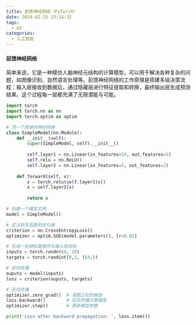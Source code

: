 ```yaml
---
title: 前馈神经网络（PyTorch）
date: 2024-02-25 23:14:32
tags:
  - AI
categories:
  - 人工智能
---
```


#### 前馈神经网络

简单来说，它是一种模仿人脑神经元结构的计算模型，可以用于解决各种复杂的问题，如图像识别、自然语言处理等。前馈神经网络的工作原理是搭建多级决策流程：输入层接收到数据后，通过隐藏层进行特征提取和转换，最终输出层生成预测结果。这个过程每一层都充满了无限潜能与可能。
<!-- more -->

```python
import torch
import torch.nn as nn
import torch.optim as optim

# 顶一个简单的神经网络
class SimpleModel(nn.Module):
    def __init__(self):
        super(SimpleModel, self).__init__()
        
        self.layer1 = nn.Linear(in_features=10, out_features=5)
        self.relu = nn.ReLU()
        self.layer2 = nn.Linear(in_features=5, out_features=2)
        
    def forward(self, x):
        x = torch.relu(self.layer1(x))
        x = self.layer2(x)
         
        return x

# 创建一个模型实例
model = SimpleModel()

# 定义损失函数和优化器
criterion = nn.CrossEntropyLoss()
optimizer = optim.SGD(model.parameters(), lr=0.01)

# 生成一些随机数据作为输入和目标
inputs = torch.randn(64, 10)
targets = torch.randint(0,2, (64,))

# 前向传播
ouputs = model(inputs)
loss = criterion(ouputs, targets)

# 反向传播
optimizer.zero_grad()  # 清楚之前的梯度
loss.backward()        # 反向传播计算梯度
optimizer.step()       # 更新模型参数

print('Loss after backward propagation: ', loss.item())
```